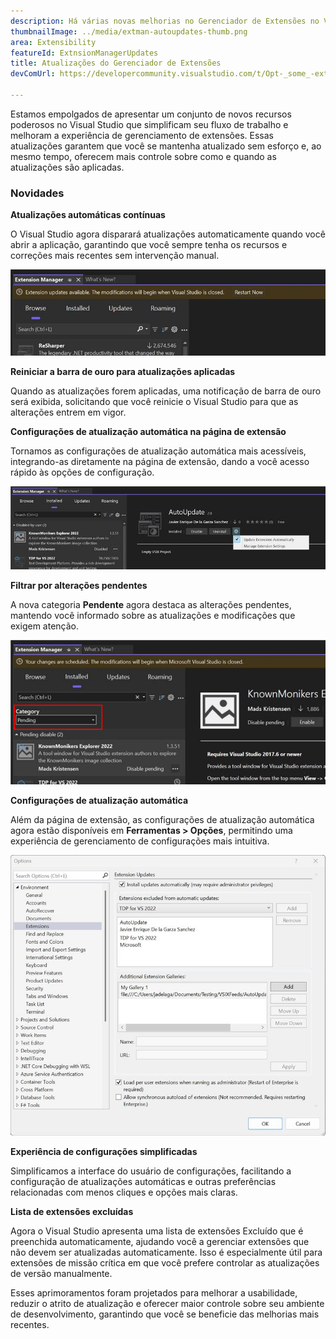```yaml
---
description: Há várias novas melhorias no Gerenciador de Extensões no Visual Studio que facilitarão o gerenciamento de suas extensões.
thumbnailImage: ../media/extman-autoupdates-thumb.png
area: Extensibility
featureId: ExtnsionManagerUpdates
title: Atualizações do Gerenciador de Extensões
devComUrl: https://developercommunity.visualstudio.com/t/Opt-_some_-extensions-in-to-auto-update/1236000

---
```



Estamos empolgados de apresentar um conjunto de novos recursos poderosos no Visual Studio que simplificam seu fluxo de trabalho e melhoram a experiência de gerenciamento de extensões. Essas atualizações garantem que você se mantenha atualizado sem esforço e, ao mesmo tempo, oferecem mais controle sobre como e quando as atualizações são aplicadas.

### Novidades

**Atualizações automáticas contínuas**

O Visual Studio agora disparará atualizações automaticamente quando você abrir a aplicação, garantindo que você sempre tenha os recursos e correções mais recentes sem intervenção manual.

![Atualizações automáticas do Extman](../media/extman-autoupdates.png)

**Reiniciar a barra de ouro para atualizações aplicadas**

Quando as atualizações forem aplicadas, uma notificação de barra de ouro será exibida, solicitando que você reinicie o Visual Studio para que as alterações entrem em vigor.

**Configurações de atualização automática na página de extensão**

Tornamos as configurações de atualização automática mais acessíveis, integrando-as diretamente na página de extensão, dando a você acesso rápido às opções de configuração.

![Configurações de atualização do Extman](../media/extman-updatesettings.png)

**Filtrar por alterações pendentes**

A nova categoria **Pendente** agora destaca as alterações pendentes, mantendo você informado sobre as atualizações e modificações que exigem atenção.

![Extman Pendente](../media/extman-pending.png)

**Configurações de atualização automática**

Além da página de extensão, as configurações de atualização automática agora estão disponíveis em **Ferramentas > Opções**, permitindo uma experiência de gerenciamento de configurações mais intuitiva.

![Opções de Extman](../media/extman-options.png)

**Experiência de configurações simplificadas**

Simplificamos a interface do usuário de configurações, facilitando a configuração de atualizações automáticas e outras preferências relacionadas com menos cliques e opções mais claras.

**Lista de extensões excluídas**

Agora o Visual Studio apresenta uma lista de extensões Excluído que é preenchida automaticamente, ajudando você a gerenciar extensões que não devem ser atualizadas automaticamente. Isso é especialmente útil para extensões de missão crítica em que você prefere controlar as atualizações de versão manualmente.

Esses aprimoramentos foram projetados para melhorar a usabilidade, reduzir o atrito de atualização e oferecer maior controle sobre seu ambiente de desenvolvimento, garantindo que você se beneficie das melhorias mais recentes.
